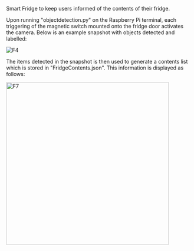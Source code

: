 Smart Fridge to keep users informed of the contents of their fridge. 

Upon running "objectdetection.py" on the Raspberry Pi terminal, each triggering of the magnetic switch mounted onto the fridge door activates the camera. Below is an example snapshot with objects detected and labelled:

![F4](https://github.com/eceerkan/Smart-Fridge/assets/105375774/97a04bf2-a8e5-45d4-bf5d-632333eca49a)

The items detected in the snapshot is then used to generate a contents list which is stored in "FridgeContents.json". This information is displayed as follows:

<img width="441" alt="F7" src="https://github.com/eceerkan/Smart-Fridge/assets/105375774/e11714a7-d515-47d1-9a30-9b7a303504ad">

